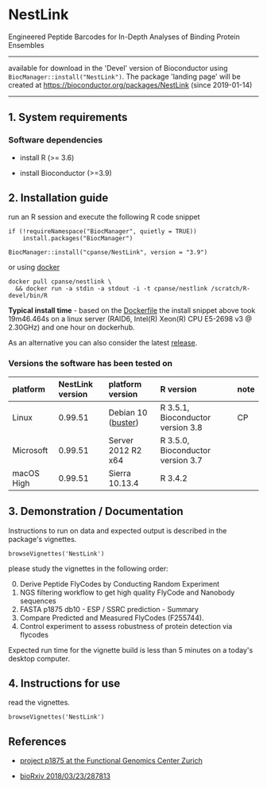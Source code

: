 # NestLink 

Engineered Peptide Barcodes for In-Depth Analyses of Binding Protein Ensembles

<hr>

available for download in the 'Devel' version of Bioconductor using `BiocManager::install("NestLink")`.
The package 'landing page' will be created at https://bioconductor.org/packages/NestLink
(since 2019-01-14)

<hr>

## 1. System requirements

### Software dependencies

- install R (>= 3.6)

- install Bioconductor (>=3.9)

## 2. Installation guide

run an R session and execute the following R code snippet

```{r}
if (!requireNamespace("BiocManager", quietly = TRUE))
    install.packages("BiocManager")
    
BiocManager::install("cpanse/NestLink", version = "3.9")  
```

or using [docker](https://cloud.docker.com/u/cpanse/repository/docker/cpanse/nestlink)

```
docker pull cpanse/nestlink \
  && docker run -a stdin -a stdout -i -t cpanse/nestlink /scratch/R-devel/bin/R
```


**Typical install time** - 
based on the [Dockerfile](inst/scripts/Dockerfile) the install snippet above 
took 19m46.464s on a linux server (RAID6, Intel(R) Xeon(R) CPU E5-2698 v3 @ 2.30GHz) and one hour on dockerhub.

As an alternative you can also consider the latest [release](https://github.com/cpanse/NestLink/releases).

### Versions the software has been tested on

|platform|NestLink version|platform version|R version|note|
| :------- |:---------------|:---------------| :-------|:------- |
|Linux     | 0.99.51 | Debian 10 ([buster](https://www.debian.org/releases/testing/releasenotes)) | R 3.5.1, Bioconductor version 3.8| CP |
|Microsoft | 0.99.51 | Server 2012 R2 x64| R 3.5.0, Bioconductor version 3.7||
| macOS High| 0.99.51 | Sierra 10.13.4| R 3.4.2||

## 3. Demonstration / Documentation

Instructions to run on data and expected output is described in the package's 
vignettes.

```{r}
browseVignettes('NestLink')
```

please study the vignettes in the following order:

0. Derive Peptide FlyCodes by Conducting Random Experiment  
1. NGS filtering workflow to get high quality FlyCode and Nanobody sequences  
2. FASTA p1875 db10 - ESP / SSRC prediction - Summary 
3. Compare Predicted and Measured FlyCodes (F255744).  
4. Control experiment to assess robustness of protein detection via flycodes 


Expected run time for the vignette build is less than 5 minutes on a today's desktop computer.

## 4. Instructions for use

read the vignettes.

```{r}
browseVignettes('NestLink')
```

## References 

- [project p1875 at the Functional Genomics Center Zurich](https://fgcz-bfabric.uzh.ch/bfabric/userlab/show-project.html?id=1875)

- [bioRxiv 2018/03/23/287813](https://www.biorxiv.org/content/early/2018/03/23/287813)


